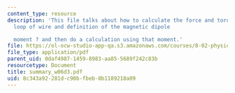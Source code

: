 ```yaml
---
content_type: resource
description: 'This file talks about how to calculate the force and torque on a rectangular
  loop of wire and definition of the magnetic dipole

  moment ? and then do a calculation using that moment.'
file: https://ol-ocw-studio-app-qa.s3.amazonaws.com/courses/8-02-physics-ii-electricity-and-magnetism-spring-2007/8c343a92281dc90bfbeb0b1189218a09_summary_w06d3.pdf
file_type: application/pdf
parent_uid: 0daf4987-1459-8983-aa85-5689f242c83b
resourcetype: Document
title: summary_w06d3.pdf
uid: 8c343a92-281d-c90b-fbeb-0b1189218a09
---
```

